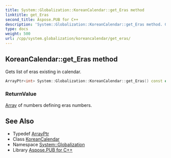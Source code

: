 ```yaml
---
title: System::Globalization::KoreanCalendar::get_Eras method
linktitle: get_Eras
second_title: Aspose.PUB for C++
description: 'System::Globalization::KoreanCalendar::get_Eras method. Gets list of eras existing in calendar in C++.'
type: docs
weight: 500
url: /cpp/system.globalization/koreancalendar/get_eras/
---
```

## KoreanCalendar::get_Eras method


Gets list of eras existing in calendar.

```cpp
ArrayPtr<int> System::Globalization::KoreanCalendar::get_Eras() const override
```


### ReturnValue

[Array](../../../system/array/) of numbers defining eras numbers.

## See Also

* Typedef [ArrayPtr](../../../system/arrayptr/)
* Class [KoreanCalendar](../)
* Namespace [System::Globalization](../../)
* Library [Aspose.PUB for C++](../../../)

